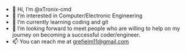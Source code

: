 - 👋 Hi, I’m @xTronix-cmd
- 👀 I’m interested in Computer/Electronic Engineering
- 🌱 I’m currently learning coding and git
- 💞️ I’m looking forward to meet people who are willing to help on my journey on becoming a successful coder/engineer.
- 📫 You can reach me at grefielm11@gmail.com

<!---
xTronix-cmd/xTronix-cmd is a ✨ special ✨ repository because its `README.md` (this file) appears on your GitHub profile.
You can click the Preview link to take a look at your changes.
--->

